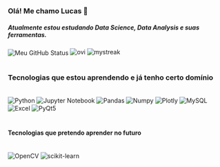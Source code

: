 ### Olá! Me chamo Lucas 👋

##### Atualmente estou estudando Data Science, Data Analysis e suas ferramentas.

<img align="center" src="https://github-readme-stats.vercel.app/api?username=SbbjBr&include_all_commits=true&count_private=true&show_icons=true&line_height=20&title_color=2B5BBD&icon_color=1124BB&text_color=A1A1A1&bg_color=0,000000,130F40" alt="Meu GitHub Status"/>
<img src="https://github-readme-stats.vercel.app/api/top-langs?username=SbbjBr&show_icons=true&locale=en&layout=compact&theme=chartreuse-dark" alt="ovi" />

<img src="https://github-readme-streak-stats.herokuapp.com/?user=SbbjBr&theme=tokyonight" alt="mystreak"/>

#
### Tecnologias que estou aprendendo e já tenho certo domínio

<div style="display: inline_block"><br/>
  <img align="center" alt="Python" src="https://img.shields.io/badge/Python-14354C?style=for-the-badge&logo=python&logoColor=white" />
  <img align="center" alt="Jupyter Notebook" src="https://img.shields.io/badge/jupyter-%23FA0F00.svg?style=for-the-badge&logo=jupyter&logoColor=white" /> 
  <img align="center" alt="Pandas" src="https://img.shields.io/badge/pandas-%23150458.svg?style=for-the-badge&logo=pandas&logoColor=white" /> 
  <img align="center" alt="Numpy" src="https://img.shields.io/badge/numpy-%23013243.svg?style=for-the-badge&logo=numpy&logoColor=white" />
  <img align="center" alt="Plotly" src="https://img.shields.io/badge/Plotly-%233F4F75.svg?style=for-the-badge&logo=plotly&logoColor=white" /> 
  <img align="center" alt="MySQL" src="https://img.shields.io/badge/mysql-%2300f.svg?style=for-the-badge&logo=mysql&logoColor=white" />
  <img align="center" alt="Excel" src="https://img.shields.io/badge/Microsoft_Excel-217346?style=for-the-badge&logo=microsoft-excel&logoColor=white" /> 
  <img align="center" alt="PyQt5" src="https://img.shields.io/badge/Qt-%23217346.svg?style=for-the-badge&logo=Qt&logoColor=white" />
  </div>


# 
#### Tecnologias que pretendo aprender no futuro
<div style="display: inline_block"><br/>
  <img align="center" alt="OpenCV" src="https://img.shields.io/badge/opencv-%23white.svg?style=for-the-badge&logo=opencv&logoColor=white" />
  <img align="center" alt="scikit-learn" src="https://img.shields.io/badge/scikit--learn-%23F7931E.svg?style=for-the-badge&logo=scikit-learn&logoColor=white" />
  </div>

